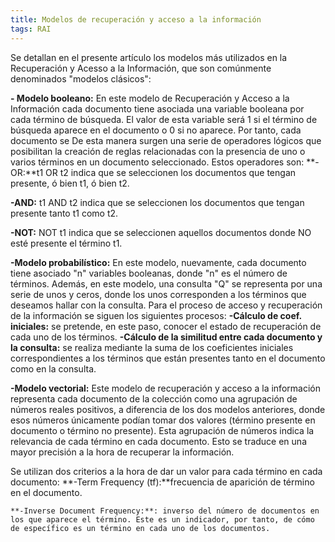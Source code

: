```yaml
---
title: Modelos de recuperación y acceso a la información
tags: RAI
---
```


Se detallan en el presente artículo los modelos más utilizados en la Recuperación y Acesso a la Información, que son comúnmente denominados "modelos clásicos":

**- Modelo booleano:** En este modelo de Recuperación y Acceso a la Información cada documento tiene asociada una variable booleana por cada término de búsqueda. El valor de esta variable será 1 si el término de búsqueda aparece en el documento o 0 si no aparece. Por tanto, cada documento se De esta manera surgen una serie de operadores lógicos que posibilitan la creación de reglas relacionadas con la presencia de uno o varios términos en un documento seleccionado. Estos operadores son:
**-OR:**t1 OR t2 indica que se seleccionen los documentos que tengan presente, ó bien t1, ó bien t2.

**-AND:** t1 AND t2 indica que se seleccionen los documentos que tengan presente tanto t1 como t2.

**-NOT:** NOT t1 indica que se seleccionen aquellos documentos donde NO esté presente el término t1.

**-Modelo probabilístico:** En este modelo, nuevamente, cada documento tiene asociado "n" variables booleanas, donde "n" es el número de términos. Además, en este modelo, una consulta "Q" se representa por una serie de unos y ceros, donde los unos corresponden a los términos que deseamos hallar con la consulta. Para el proceso de acceso y recuperación de la información se siguen los siguientes procesos:
**-Cálculo de coef. iniciales:** se pretende, en este paso, conocer el estado de recuperación de cada uno de los términos.
**-Cálculo de la similitud entre cada documento y la consulta:** se realiza mediante la suma de los coeficientes iniciales correspondientes a los términos que están presentes tanto en el documento como en la consulta.

**-Modelo vectorial:** Este modelo de recuperación y acceso a la información representa cada documento de la colección como una agrupación de números reales positivos, a diferencia de los dos modelos anteriores, donde esos números únicamente podían tomar dos valores (término presente en documento o término no presente). Esta agrupación de números indica la relevancia de cada término en cada documento. Esto se traduce en una mayor precisión a la hora de recuperar la información.

Se utilizan dos criterios a la hora de dar un valor para cada término en cada documento:
    **-Term Frequency (tf):**frecuencia de aparición de término en el documento.
    
    **-Inverse Document Frequency:**: inverso del número de documentos en los que aparece el término. Este es un indicador, por tanto, de cómo de específico es un término en cada uno de los documentos.

<!--more-->
